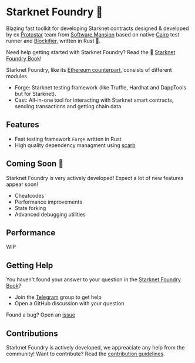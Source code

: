 # Starknet Foundry 🔨

Blazing fast toolkit for developing Starknet contracts designed & developed by
ex [Protostar](https://github.com/software-mansion/protostar) team from [Software Mansion](https://swmansion.com) based
on native [Cairo](https://github.com/starkware-libs/cairo) test runner
and [Blockifier](https://github.com/starkware-libs/blockifier), written in Rust 🦀.

Need help getting started with Starknet Foundry? Read the
📖 [Starknet Foundry Book](https://foundry-rs.github.io/starknet-foundry/)!

Starknet Foundry, like its [Ethereum counterpart](https://github.com/foundry-rs/foundry), consists of different modules

- Forge: Starknet testing framework (like Truffle, Hardhat and DappTools but for Starknet).
- Cast: All-in-one tool for interacting with Starknet smart contracts, sending transactions and getting chain data.

## Features

- Fast testing framework `Forge` written in Rust
- High quality dependency managment using [scarb](https://github.com/software-mansion/scarb)

## Coming Soon 👀

Starknet Foundry is very actively developed! Expect a lot of new features appear soon!

- Cheatcodes
- Performance improvements
- State forking
- Advanced debugging utilities

## Performance

WIP

## Getting Help

You haven't found your answer to your question in
the [Starknet Foundry Book](https://foundry-rs.github.io/starknet-foundry/)?

- Join the [Telegram](TODO) group to get help
- Open a GitHub discussion with your question

Found a bug? Open an [issue](TODO)

## Contributions

Starknet Foundry is actively developed, we appreaciate any help from the community! Want to contribute? Read
the [contribution guidelines](./CONTRIBUTING.md).